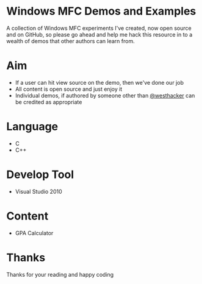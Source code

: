 # Windows MFC Demos and Examples

A collection of Windows MFC experiments I've created, now open source and on GitHub, so please go ahead and help me hack this resource in to a wealth of demos that other authors can learn from.

# Aim

* If a user can hit view source on the demo, then we've done our job
* All content is open source and just enjoy it
* Individual demos, if authored by someone other than [@westhacker](http://twitter.com) can be credited as appropriate

# Language

* C
* C++

# Develop Tool

* Visual Studio 2010

# Content

* GPA Calculator

# Thanks

Thanks for your reading and happy coding
